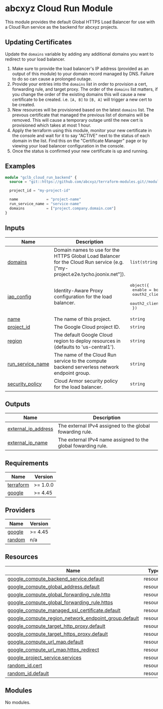 # abcxyz Cloud Run Module

This module provides the default Global HTTPS Load Balancer for use with a Cloud
Run service as the backend for abcxyz projects.

## Updating Certificates

Update the `domains` variable by adding any additional domains you want to
redirect to your load balancer.

1. Make sure to provide the load balancer's IP address (provided as an output of
   this module) to your domain record managed by DNS. Failure to do so can cause
   a prolonged outage.
2. Provide your entries into the `domains` list in order to provision a cert,
   forwarding rule, and target proxy. The order of the `domains` list matters,
   if you change the order of the existing domains this will cause a new
   certificate to be created. i.e. `[A, B]` to `[B, A]` will trigger a new cert
   to be created.
3. New resources will be provisioned based on the latest `domains` list. The
   prevous certificate that managed the previous list of domains will be
   removed. This will cause a temporary outage until the new cert is provisioned
   which takes at most 1 hour.
4. Apply the terraform using this module, monitor your new certificate in the
   console and wait for it to say "ACTIVE" next to the status of each domain in
   the list. Find this on the "Certificate Manager" page or by viewing your load
   balancer configuration in the console.
5. Once the status is confirmed your new certificate is up and running.

<!-- BEGIN_TF_DOCS -->
## Examples

```terraform
module "gclb_cloud_run_backend" {
  source = "git::https://github.com/abcxyz/terraform-modules.git//modules/gclb_cloud_run_backend?ref=SHA_OR_TAG"

  project_id = "my-project-id"

  name             = "project-name"
  run_service_name = "service-name"
  domains          = ["project.company.domain.com"]
}
```

## Inputs

| Name | Description | Type | Default | Required |
|------|-------------|------|---------|:--------:|
| <a name="input_domains"></a> [domains](#input\_domains) | Domain names to use for the HTTPS Global Load Balancer for the Cloud Run service (e.g. ["my-project.e2e.tycho.joonix.net"]). | `list(string)` | n/a | yes |
| <a name="input_iap_config"></a> [iap\_config](#input\_iap\_config) | Identity-Aware Proxy configuration for the load balancer. | <pre>object({<br>    enable               = bool<br>    oauth2_client_id     = string<br>    oauth2_client_secret = string<br>  })</pre> | <pre>{<br>  "enable": false,<br>  "oauth2_client_id": "",<br>  "oauth2_client_secret": ""<br>}</pre> | no |
| <a name="input_name"></a> [name](#input\_name) | The name of this project. | `string` | n/a | yes |
| <a name="input_project_id"></a> [project\_id](#input\_project\_id) | The Google Cloud project ID. | `string` | n/a | yes |
| <a name="input_region"></a> [region](#input\_region) | The default Google Cloud region to deploy resources in (defaults to 'us-central1'). | `string` | `"us-central1"` | no |
| <a name="input_run_service_name"></a> [run\_service\_name](#input\_run\_service\_name) | The name of the Cloud Run service to the compute backend serverless network endpoint group. | `string` | n/a | yes |
| <a name="input_security_policy"></a> [security\_policy](#input\_security\_policy) | Cloud Armor security policy for the load balancer. | `string` | `null` | no |

## Outputs

| Name | Description |
|------|-------------|
| <a name="output_external_ip_address"></a> [external\_ip\_address](#output\_external\_ip\_address) | The external IPv4 assigned to the global fowarding rule. |
| <a name="output_external_ip_name"></a> [external\_ip\_name](#output\_external\_ip\_name) | The external IPv4 name assigned to the global fowarding rule. |

## Requirements

| Name | Version |
|------|---------|
| <a name="requirement_terraform"></a> [terraform](#requirement\_terraform) | >= 1.0.0 |
| <a name="requirement_google"></a> [google](#requirement\_google) | >= 4.45 |

## Providers

| Name | Version |
|------|---------|
| <a name="provider_google"></a> [google](#provider\_google) | >= 4.45 |
| <a name="provider_random"></a> [random](#provider\_random) | n/a |

## Resources

| Name | Type |
|------|------|
| [google_compute_backend_service.default](https://registry.terraform.io/providers/hashicorp/google/latest/docs/resources/compute_backend_service) | resource |
| [google_compute_global_address.default](https://registry.terraform.io/providers/hashicorp/google/latest/docs/resources/compute_global_address) | resource |
| [google_compute_global_forwarding_rule.http](https://registry.terraform.io/providers/hashicorp/google/latest/docs/resources/compute_global_forwarding_rule) | resource |
| [google_compute_global_forwarding_rule.https](https://registry.terraform.io/providers/hashicorp/google/latest/docs/resources/compute_global_forwarding_rule) | resource |
| [google_compute_managed_ssl_certificate.default](https://registry.terraform.io/providers/hashicorp/google/latest/docs/resources/compute_managed_ssl_certificate) | resource |
| [google_compute_region_network_endpoint_group.default](https://registry.terraform.io/providers/hashicorp/google/latest/docs/resources/compute_region_network_endpoint_group) | resource |
| [google_compute_target_http_proxy.default](https://registry.terraform.io/providers/hashicorp/google/latest/docs/resources/compute_target_http_proxy) | resource |
| [google_compute_target_https_proxy.default](https://registry.terraform.io/providers/hashicorp/google/latest/docs/resources/compute_target_https_proxy) | resource |
| [google_compute_url_map.default](https://registry.terraform.io/providers/hashicorp/google/latest/docs/resources/compute_url_map) | resource |
| [google_compute_url_map.https_redirect](https://registry.terraform.io/providers/hashicorp/google/latest/docs/resources/compute_url_map) | resource |
| [google_project_service.services](https://registry.terraform.io/providers/hashicorp/google/latest/docs/resources/project_service) | resource |
| [random_id.cert](https://registry.terraform.io/providers/hashicorp/random/latest/docs/resources/id) | resource |
| [random_id.default](https://registry.terraform.io/providers/hashicorp/random/latest/docs/resources/id) | resource |

## Modules

No modules.
<!-- END_TF_DOCS -->
